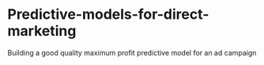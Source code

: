 # Predictive-models-for-direct-marketing
Building a good quality maximum profit predictive model for an ad campaign
